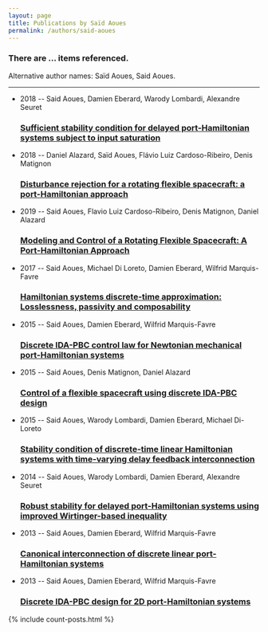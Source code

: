 ```yaml
---
layout: page
title: Publications by Saïd Aoues
permalink: /authors/said-aoues
---
```


<h3 id="number-posts">There are ... items referenced.</h3>
<p id='info-authors'>Alternative author names: Saïd Aoues, Said Aoues.</p>
<hr />
<ul class="post-list">
<li><span class='post-meta'>2018 -- Said Aoues, Damien Eberard, Warody Lombardi, Alexandre Seuret</span><h3><a class='post-link' href="{{ site.baseurl }}/sufficient-stability-condition-for-delayed-port-hamiltonian-systems-subject-to-input-saturation">Sufficient stability condition for delayed port-Hamiltonian systems subject to input saturation</a></h3></li>
<li><span class='post-meta'>2018 -- Daniel Alazard, Saïd Aoues, Flávio Luiz Cardoso-Ribeiro, Denis Matignon</span><h3><a class='post-link' href="{{ site.baseurl }}/disturbance-rejection-for-a-rotating-flexible-spacecraft-a-port-hamiltonian-approach">Disturbance rejection for a rotating flexible spacecraft: a port-Hamiltonian approach</a></h3></li>
<li><span class='post-meta'>2019 -- Said Aoues, Flavio Luiz Cardoso-Ribeiro, Denis Matignon, Daniel Alazard</span><h3><a class='post-link' href="{{ site.baseurl }}/modeling-and-control-of-a-rotating-flexible-spacecraft-a-port-hamiltonian-approach">Modeling and Control of a Rotating Flexible Spacecraft: A Port-Hamiltonian Approach</a></h3></li>
<li><span class='post-meta'>2017 -- Said Aoues, Michael Di Loreto, Damien Eberard, Wilfrid Marquis-Favre</span><h3><a class='post-link' href="{{ site.baseurl }}/hamiltonian-systems-discrete-time-approximation-losslessness-passivity-and-composability">Hamiltonian systems discrete-time approximation: Losslessness, passivity and composability</a></h3></li>
<li><span class='post-meta'>2015 -- Said Aoues, Damien Eberard, Wilfrid Marquis-Favre</span><h3><a class='post-link' href="{{ site.baseurl }}/discrete-ida-pbc-control-law-for-newtonian-mechanical-port-hamiltonian-systems">Discrete IDA-PBC control law for Newtonian mechanical port-Hamiltonian systems</a></h3></li>
<li><span class='post-meta'>2015 -- Said Aoues, Denis Matignon, Daniel Alazard</span><h3><a class='post-link' href="{{ site.baseurl }}/control-of-a-flexible-spacecraft-using-discrete-ida-pbc-design">Control of a flexible spacecraft using discrete IDA-PBC design</a></h3></li>
<li><span class='post-meta'>2015 -- Said Aoues, Warody Lombardi, Damien Eberard, Michael Di-Loreto</span><h3><a class='post-link' href="{{ site.baseurl }}/stability-condition-of-discrete-time-linear-hamiltonian-systems-with-time-varying-delay-feedback-interconnection">Stability condition of discrete-time linear Hamiltonian systems with time-varying delay feedback interconnection</a></h3></li>
<li><span class='post-meta'>2014 -- Said Aoues, Warody Lombardi, Damien Eberard, Alexandre Seuret</span><h3><a class='post-link' href="{{ site.baseurl }}/robust-stability-for-delayed-port-hamiltonian-systems-using-improved-wirtinger-based-inequality">Robust stability for delayed port-Hamiltonian systems using improved Wirtinger-based inequality</a></h3></li>
<li><span class='post-meta'>2013 -- Said Aoues, Damien Eberard, Wilfrid Marquis-Favre</span><h3><a class='post-link' href="{{ site.baseurl }}/canonical-interconnection-of-discrete-linear-port-hamiltonian-systems">Canonical interconnection of discrete linear port-Hamiltonian systems</a></h3></li>
<li><span class='post-meta'>2013 -- Said Aoues, Damien Eberard, Wilfrid Marquis-Favre</span><h3><a class='post-link' href="{{ site.baseurl }}/discrete-ida-pbc-design-for-2d-port-hamiltonian-systems">Discrete IDA-PBC design for 2D port-Hamiltonian systems</a></h3></li>

</ul>
{% include count-posts.html %}
